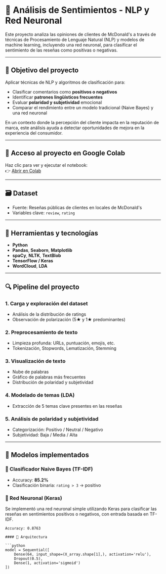 # 🧠 Análisis de Sentimientos - NLP y Red Neuronal

Este proyecto analiza las opiniones de clientes de McDonald's a través de técnicas de Procesamiento de Lenguaje Natural (NLP) y modelos de machine learning, incluyendo una red neuronal, para clasificar el sentimiento de las reseñas como positivas o negativas.

---

## 🎯 Objetivo del proyecto

Aplicar técnicas de NLP y algoritmos de clasificación para:

- Clasificar comentarios como **positivos o negativos**
- Identificar **patrones lingüísticos frecuentes**
- Evaluar **polaridad y subjetividad** emocional
- Comparar el rendimiento entre un modelo tradicional (Naive Bayes) y una red neuronal

En un contexto donde la percepción del cliente impacta en la reputación de marca, este análisis ayuda a detectar oportunidades de mejora en la experiencia del consumidor.

---

## 🔗 Acceso al proyecto en Google Colab

Haz clic para ver y ejecutar el notebook:  
👉 [Abrir en Colab](https://colab.research.google.com/drive/1mENMX4ck2LnXJXUIdJz7MEoFZSy7rOKW?usp=sharing)


---

## 🗃️ Dataset

- Fuente: Reseñas públicas de clientes en locales de McDonald's
- Variables clave: `review`, `rating`

---

## 🔧 Herramientas y tecnologías

- **Python**
- **Pandas**, **Seaborn**, **Matplotlib**
- **spaCy**, **NLTK**, **TextBlob**
- **TensorFlow / Keras**
- **WordCloud**, **LDA**

---

## 🔍 Pipeline del proyecto

### 1. Carga y exploración del dataset
- Análisis de la distribución de ratings
- Observación de polarización (5★ y 1★ predominantes)

### 2. Preprocesamiento de texto
- Limpieza profunda: URLs, puntuación, emojis, etc.
- Tokenización, Stopwords, Lematización, Stemming

### 3. Visualización de texto
- Nube de palabras
- Gráfico de palabras más frecuentes
- Distribución de polaridad y subjetividad

### 4. Modelado de temas (LDA)
- Extracción de 5 temas clave presentes en las reseñas

### 5. Análisis de polaridad y subjetividad
- Categorización: Positivo / Neutral / Negativo
- Subjetividad: Baja / Media / Alta

---

## 🤖 Modelos implementados

### 🔹 Clasificador Naive Bayes (TF-IDF)

- Accuracy: **85.2%**
- Clasificación binaria: `rating > 3` → positivo



### 🤖 Red Neuronal (Keras)


Se implementó una red neuronal simple utilizando Keras para clasificar las reseñas en sentimientos positivos o negativos, con entrada basada en TF-IDF.
```precision alcanzada
Accuracy: 0.8763

#### 📐 Arquitectura

```python
model = Sequential([
    Dense(64, input_shape=(X_array.shape[1],), activation='relu'),
    Dropout(0.5),
    Dense(1, activation='sigmoid')
])





